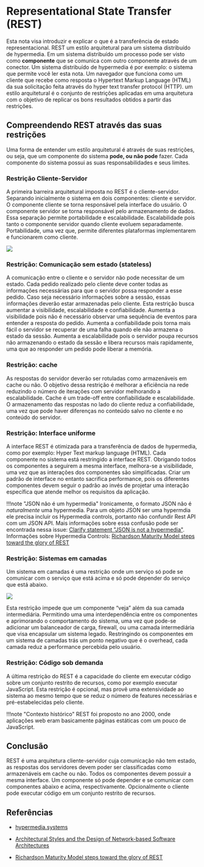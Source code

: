 # Representational State Transfer (REST)

Esta nota visa introduzir e explicar o que é a transferência de estado representacional. REST um estilo arquitetural para um sistema distribuído de hypermedia. Em um sistema distribuído um processo pode ser visto como **componente** que se comunica com outro componente através de um conector. Um sistema distribuído de hypermedia é por exemplo: o sistema que permite você ler esta nota. Um navegador que funciona como um cliente que recebe como resposta o Hypertext Markup Language (HTML) da sua solicitação feita através do hyper text transfer protocol (HTTP). um estilo arquitetural é o conjunto de restrições aplicadas em uma arquitetura com o objetivo de replicar os bons resultados obtidos a partir das restrições.  

## Compreendendo REST através das suas restrições

Uma forma de entender um estilo arquitetural é através de suas restrições, ou seja, que um componente do sistema **pode, ou não pode** fazer. Cada componente do sistema possui as suas responsabilidades e seus limites.

### Restrição Cliente-Servidor

A primeira barreira arquitetural imposta no REST é o cliente-servidor. Separando inicialmente o sistema em dois componentes: cliente e servidor. O componente cliente se torna responsável pela interface do usuário. O componente servidor se torna responsável pelo armazenamento de dados. Essa separação permite portabilidade e escalabilidade.
Escalabilidade pois tanto o componente servidor quando cliente evoluem separadamente. Portabilidade, uma vez que, permite diferentes plataformas implementarem e funcionarem como cliente.

![](../drawings/client_servidor_rest.drawio)


### Restrição: Comunicação sem estado (stateless) 

A comunicação entre o cliente e o servidor não pode necessitar de um estado. Cada pedido realizado pelo cliente deve conter todas as informações necessárias para que o servidor possa responder a esse pedido. Caso seja necessário informações sobre a sessão, essas informações deverão estar armazenadas pelo cliente. Esta restrição busca aumentar a visibilidade, escalabilidade e confiabilidade. Aumenta a visibilidade pois não é necessário observar uma sequência de eventos para entender a resposta do pedido. Aumenta a confiabilidade pois torna mais fácil o servidor se recuperar de uma falha quando ele não armazena o estado da sessão. Aumenta a escalabilidade pois o servidor poupa recursos não armazenando o estado da sessão e libera recursos mais rapidamente, uma que ao responder um pedido pode liberar a memória.

### Restrição: cache

As respostas do servidor deverão ser rotuladas como armazenáveis em cache ou não.
O objetivo dessa restrição é melhorar a eficiência na rede reduzindo o número de iterações com servidor melhorando a escalabilidade. Cache é um trade-off entre confiabilidade e escalabilidade. O armazenamento das respostas no lado do cliente reduz a confiabilidade, uma vez que pode haver diferenças no conteúdo salvo no cliente e no conteúdo do servidor.

### Restrição: Interface uniforme

A interface REST é otimizada para a transferência de dados de hypermedia, como por exemplo: Hyper Text markup language (HTML). Cada componente no sistema está restringido a interface REST. Obrigando todos os componentes a seguirem a mesma interface, melhora-se a visibilidade, uma vez que as interações dos componentes são simplificadas. Criar um padrão de interface no entanto sacrifica performance, pois os diferentes componentes devem seguir o padrão ao invés de projetar uma interação específica que atende melhor os requisitos da aplicação.


!!!note "JSON não é um hypermedia"
    Ironicamente, o formato JSON não é _naturalmente_ uma hypermedia. Para um objeto JSON ser uma hypermdia ele precisa incluir os Hypermedia controls, portanto não confundir Rest API com um JSON API.  Mais informações sobre essa confusão pode ser encontrada nessa issue: [Clarify statement "JSON is not a hypermedia"](https://github.com/bigskysoftware/hypermedia-systems/issues/40). Informações sobre Hypermedia Controls: [Richardson Maturity Model steps toward the glory of REST](https://martinfowler.com/articles/richardsonMaturityModel.html#level3)

### Restrição: Sistemas em camadas

Um sistema em camadas é uma restrição onde um serviço só pode se comunicar com o serviço que está acima e só pode depender do serviço que está abaixo.

![](../drawings/layered_system.drawio)

Esta restrição impede que um componente “veja” além da sua camada intermediária. Permitindo uma uma interdependência entre os componentes e aprimorando o comportamento do sistema, uma vez que pode-se adicionar um balanceador de carga, firewall, ou uma camada intermediária que visa encapsular um sistema legado. Restringindo os componentes em um sistema de camadas trás um ponto negativo que é o overhead, cada camada reduz a performance percebida pelo usuário.   

### Restrição: Código sob demanda

A última restrição do REST é a capacidade do cliente em executar código sobre um conjunto restrito de recursos, como por exemplo executar JavaScript. Esta restrição é opcional, mas provê uma extensividade ao sistema ao mesmo tempo que se reduz o número de features necessárias e pré-estabelecidas pelo cliente.  


!!!note "Contexto histórico"
    REST foi proposto no ano 2000, onde aplicações web eram basicamente  páginas estáticas com um pouco de JavaScript.

## Conclusão

REST é uma arquitetura cliente-servidor cuja comunicação não tem estado, as respostas dos servidores devem poder ser classificadas como armazenáveis em cache ou não. Todos os componentes devem possuir a mesma interface. Um componente só pode depender e se comunicar com componentes abaixo e acima, respectivamente. Opcionalmente o cliente pode executar código em um conjunto restrito de recursos.

## Referências

- [hypermedia.systems](https://hypermedia.systems/)

- [Architectural Styles and the Design of Network-based Software Architectures](https://www.ics.uci.edu/~fielding/pubs/dissertation/top.htm)

- [Richardson Maturity Model steps toward the glory of REST](https://martinfowler.com/articles/richardsonMaturityModel.html)

